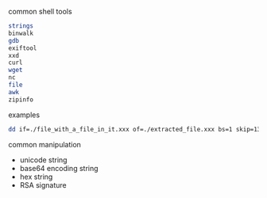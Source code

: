 common shell tools

```sh
strings
binwalk
gdb
exiftool
xxd
curl
wget
nc
file
awk
zipinfo
```

examples

```sh
dd if=./file_with_a_file_in_it.xxx of=./extracted_file.xxx bs=1 skip=1335205 count=40668937
```
common manipulation

- unicode string
- base64 encoding string
- hex string
- RSA signature
